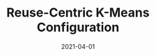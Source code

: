 ---
title: "Reuse-Centric K-Means Configuration"
collection: publications
date: 2021-04-01
venue: 'Information Systems, 2021'
paperurl: 'https://authors.elsevier.com/sd/article/S0306-4379(21)00043-0'
authors: 'Lijun Zhang, Hui Guan, Yufei Ding, Xipeng Shen, Hamid Krim'
---